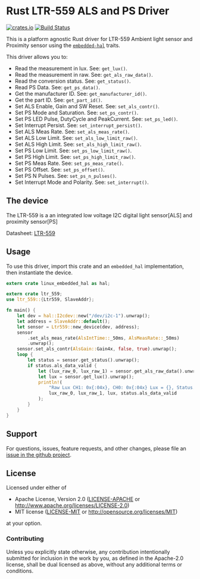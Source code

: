 # Rust LTR-559 ALS and PS Driver

[![crates.io](https://img.shields.io/crates/v/ltr-559.svg)](https://crates.io/crates/ltr-559)
[![Build Status](https://travis-ci.com/iohe/ltr-559.svg?branch=master)](https://travis-ci.com/iohe/ltr-559)


This is a platform agnostic Rust driver for LTR-559 Ambient light sensor and
Proximity sensor using the [`embedded-hal`] traits.

This driver allows you to:
- Read the measurement in lux. See: `get_lux()`.
- Read the measurement in raw. See: `get_als_raw_data()`.
- Read the conversion status. See: `get_status()`.
- Read PS Data. See: `get_ps_data()`.
- Get the manufacturer ID. See: `get_manufacturer_id()`.
- Get the part ID. See: `get_part_id()`.
- Set ALS Enable, Gain and SW Reset. See: `set_als_contr()`.
- Set PS Mode and Saturation. See: `set_ps_contr()`.
- Set PS LED Pulse, DutyCycle and PeakCurrent. See: `set_ps_led()`.
- Set Interrupt Persist. See: `set_interrupt_persist()`.
- Set ALS Meas Rate. See: `set_als_meas_rate()`.
- Set ALS Low Limit. See: `set_als_low_limit_raw()`.
- Set ALS High Limit. See: `set_als_high_limit_raw()`.
- Set PS Low Limit. See: `set_ps_low_limit_raw()`.
- Set PS High Limit. See: `set_ps_high_limit_raw()`.
- Set PS Meas Rate. See: `set_ps_meas_rate()`.
- Set PS Offset. See: `set_ps_offset()`.
- Set PS N Pulses. See: `set_ps_n_pulses()`.
- Set Interrupt Mode and Polarity. See: `set_interrupt()`.

## The device

The LTR-559 is a an integrated low voltage I2C digital light sensor[ALS] and proximity sensor[PS]


Datasheet: [LTR-559](https://optoelectronics.liteon.com/upload/download/DS86-2013-0003/LTR-559ALS-01_DS_V1.pdf)


## Usage

To use this driver, import this crate and an `embedded_hal` implementation,
then instantiate the device.

```rust
extern crate linux_embedded_hal as hal;

extern crate ltr_559;
use ltr_559::{Ltr559, SlaveAddr};

fn main() {
    let dev = hal::I2cdev::new("/dev/i2c-1").unwrap();
    let address = SlaveAddr::default();
    let sensor = Ltr559::new_device(dev, address);
    sensor
        .set_als_meas_rate(AlsIntTime::_50ms, AlsMeasRate::_50ms)
        .unwrap();
    sensor.set_als_contr(AlsGain::Gain4x, false, true).unwrap();
    loop {
        let status = sensor.get_status().unwrap();
        if status.als_data_valid {
            let (lux_raw_0, lux_raw_1) = sensor.get_als_raw_data().unwrap();
            let lux = sensor.get_lux().unwrap();
            println!(
                "Raw Lux CH1: 0x{:04x}, CH0: 0x{:04x} Lux = {}, Status.als_data_valid = {}",
                lux_raw_0, lux_raw_1, lux, status.als_data_valid
            );
        }
    }
}
```

## Support

For questions, issues, feature requests, and other changes, please file an
[issue in the github project](https://github.com/iohe/ltr-559/issues).

## License

Licensed under either of

 * Apache License, Version 2.0 ([LICENSE-APACHE](LICENSE-APACHE) or
   http://www.apache.org/licenses/LICENSE-2.0)
 * MIT license ([LICENSE-MIT](LICENSE-MIT) or
   http://opensource.org/licenses/MIT)

at your option.

### Contributing

Unless you explicitly state otherwise, any contribution intentionally submitted
for inclusion in the work by you, as defined in the Apache-2.0 license, shall
be dual licensed as above, without any additional terms or conditions.

[`embedded-hal`]: https://github.com/rust-embedded/embedded-hal